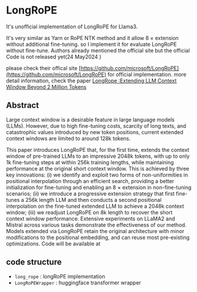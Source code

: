 # LongRoPE

It's unofficial implementation of LongRoPE for Llama3. 

It's very similar as Yarn or RoPE NTK method and it allow 8 × extension without additional fine-tuning.
so I implement it for evaluate LongRoPE without fine-tune. Authors already mentioned the official site but the official Code is not released yet(24 May2024 ) 

please check their offical site [https://github.com/microsoft/LongRoPE](https://github.com/microsoft/LongRoPE) for official implementation. 
more detail information, check the paper [LongRope :Extending LLM Context Window Beyond 2 Million Tokens](https://arxiv.org/abs/2402.13753)


## Abstract 
Large context window is a desirable feature in large language models (LLMs). However, due to high fine-tuning costs, scarcity of long texts, and catastrophic values introduced by new token positions, current extended context windows are limited to around 128k tokens.

This paper introduces LongRoPE that, for the first time, extends the context window of pre-trained LLMs to an impressive 2048k tokens, with up to only 1k fine-tuning steps at within 256k training lengths, while maintaining performance at the original short context window. This is achieved by three key innovations: (i) we identify and exploit two forms of non-uniformities in positional interpolation through an efficient search, providing a better initialization for fine-tuning and enabling an 8
×
 extension in non-fine-tuning scenarios; (ii) we introduce a progressive extension strategy that first fine-tunes a 256k length LLM and then conducts a second positional interpolation on the fine-tuned extended LLM to achieve a 2048k context window; (iii) we readjust LongRoPE on 8k length to recover the short context window performance. Extensive experiments on LLaMA2 and Mistral across various tasks demonstrate the effectiveness of our method. Models extended via LongRoPE retain the original architecture with minor modifications to the positional embedding, and can reuse most pre-existing optimizations. Code will be available at

 
## code structure 
- `long_rope` : longRoPE implementation
- `LongRoPEWrapper` : huggingface transformer wrapper 

